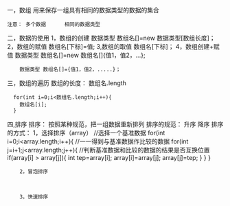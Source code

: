 ﻿
一，数组
	用来保存一组具有相同的数据类型的数据的集合

	注意： 多个数据      相同的数据类型
二，数据的使用
	1，数组的创建
		数据类型 数组名[]=new 数据类型[数组长度]；
	2，数组的赋值
		数组名[下标]=值;
	3,数组的取值
		数组名[下标]；
	4，数组创建+赋值
		数据类型 数组名[]=new 数组名[]{值1，值2，...};

		数据类型 数组名[]={值1，值2，.....}；
三，数组的遍历
	  数组的长度：   数组名.length

	  for(int i=0;i<数组名.length;i++){
		数组名[i];
	  }
四,排序
	排序： 按照某种规范，把一组数据重新排列
	排序的规范： 升序   降序
	排序的方式：
		1，选择排序（array）
			//选择一个基准数据
			for(int i=0;i<array.length;i++){
				//一一得到与基准数据作比较的数据
				for(int j=i+1;j<array.length;j++){
					//判断基准数据和比较的数据的结果是否互换位置
					if(array[i] > array[j]){
						int tep=array[i];
						array[i]=array[j];
						array[j]=tep;
					}
				}
			}

		2，冒泡排序



		3，快速排序

